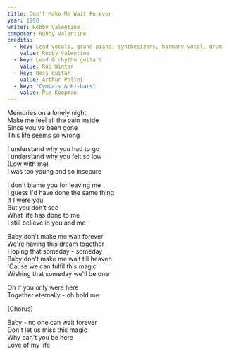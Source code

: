 ```yaml
---
title: Don't Make Me Wait Forever
year: 1990
writer: Robby Valentine
composer: Robby Valentine
credits:
  - key: Lead vocals, grand piano, synthesizers, harmony vocal, drum
    value: Robby Valentine
  - key: Lead & rhythm guitars
    value: Rob Winter
  - key: Bass guitar
    value: Arthur Polini
  - key: "Cymbals & Hi-hats"
    value: Pim Koopman
---
```


<p>Memories on a lonely night<br/>
Make me feel all the pain inside<br/>
Since you've been gone<br/>
This life seems so wrong</p>

<p>I understand why you had to go<br/>
I understand why you felt so low<br/>
(Low with me)<br/>
I was too young and so insecure</p>

<p>I don't blame you for leaving me<br/>
I guess I'd have done the same thing<br/>
If I were you<br/>
But you don't see<br/>
What life has done to me<br/>
I still believe in you and me</p>

<p>Baby don't make me wait forever<br/>
We're having this dream together<br/>
Hoping that someday - someday<br/>
Baby don't make me wait till heaven<br/>
'Cause we can fulfil this magic<br/>
Wishing that someday we'll be one</p>

<p>Oh if you only were here<br/>
Together eternally - oh hold me</p>

<p>(Chorus)</p>

<p>Baby - no one can wait forever<br/>
Don't let us miss this magic<br/>
Why can't you be here<br/>
Love of my life</p>